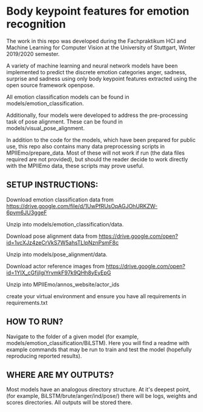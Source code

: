 # Body keypoint features for emotion recognition

The work in this repo was developed during the Fachpraktikum HCI and Machine Learning
for Computer Vision at the University of Stuttgart, Winter 2019/2020 semester.

A variety of machine learning and neural network models have been implemented to
predict the discrete emotion categories anger, sadness, surprise and sadness using
only body keypoint features extracted using the open source framework openpose.

All emotion classification models can be found in models/emotion_classification.

Additionally, four models were developed to address the pre-processing task of pose alignment. These can be found in models/visual_pose_alignment.

In addition to the code for the models, which have been prepared for public use,
this repo also contains many data preprocessing scripts in MPIIEmo/prepare_data.
Most of these will not work if run (the data files required are not provided),
but should the reader decide to work directly with the MPIIEmo data, these scripts
may prove useful.

## SETUP INSTRUCTIONS:

Download emotion classification data from
https://drive.google.com/file/d/1UwPfRUsOpAGJOhURKZW-6pvm6JU3ggeF

Unzip into models/emotion_classification/data.

Download pose alignment data from
https://drive.google.com/open?id=1vcXJz4zeCrVkS7W5ahsTLlpNznPsmF8c

Unzip into models/pose_alignment/data.

Download actor reference images from
https://drive.google.com/open?id=1YIX_cGfjjIgiYrvmkF97k9QHh8yEyEpG

Unzip into MPIIEmo/annos_website/actor_ids

create your virtual environment and ensure you have all requirements in
requirements.txt

## HOW TO RUN?
Navigate to the folder of a given model (for example, models/emotion_classification/BiLSTM).
Here you will find a readme with example commands that may be run to train and test the model (hopefully reproducing reported results).

## WHERE ARE MY OUTPUTS?
Most models have an analogous directory structure. At it's deepest point, (for example, BiLSTM/brute/anger/ind/pose/) there will be logs, weights and scores directories. All outputs will be stored there.
